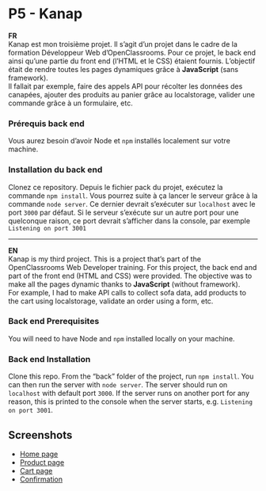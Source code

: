 ﻿<!DOCTYPE html>
<html>

<head>
  <meta charset="utf-8">
  <meta name="viewport" content="width=device-width, initial-scale=1.0">
  <link rel="stylesheet" href="https://stackedit.io/style.css" />
</head>

<body class="stackedit">
  <div class="stackedit__html"><h1 id="p5---kanap">P5 - Kanap</h1>
<p><strong>FR</strong><br>
Kanap est mon troisième projet. Il s’agit d’un projet dans le cadre de la formation  Développeur Web  d’OpenClassrooms. Pour ce projet, le back end ainsi qu’une partie du front end (l’HTML et le CSS) étaient fournis. L’objectif était de rendre toutes les pages dynamiques grâce à <strong>JavaScript</strong> (sans framework).<br>
Il fallait par exemple, faire des appels API pour récolter les données des canapées, ajouter des produits au panier grâce au localstorage, valider une commande grâce à un formulaire, etc.</p>
<h3 id="prérequis-back-end">Prérequis back end</h3>
<p>Vous aurez besoin d’avoir Node et <code>npm</code> installés localement sur votre machine.</p>
<h3 id="installation-du-back-end">Installation du back end</h3>
<p>Clonez ce repository. Depuis le fichier pack du projet, exécutez la commande <code>npm install</code>. Vous pourrez suite à ça lancer le serveur grâce à la commande <code>node server</code>. Ce dernier devrait s’exécuter sur <code>localhost</code> avec le port <code>3000</code> par défaut. Si le serveur s’exécute sur un autre port pour une quelconque raison, ce port devrait s’afficher dans la console, par exemple <code>Listening on port 3001</code></p>
<hr>
<p><strong>EN</strong><br>
Kanap is my third project. This is a project that’s part of the OpenClassrooms Web Developer training. For this project, the back end and part of the front end (HTML and CSS) were provided. The objective was to make all the pages dynamic thanks to <strong>JavaScript</strong> (without framework).<br>
For example, I had to make API calls to collect sofa data, add products to the cart using localstorage, validate an order using a form, etc.</p>
<h3 id="back-end-prerequisites"><a href="https://github.com/soonbtf/P5_Canap#back-end-prerequisites"></a>Back end Prerequisites</h3>
<p>You will need to have Node and  <code>npm</code>  installed locally on your machine.</p>
<h3 id="back-end-installation"><a href="https://github.com/soonbtf/P5_Canap#back-end-installation"></a>Back end Installation</h3>
<p>Clone this repo. From the “back” folder of the project, run  <code>npm install</code>. You can then run the server with  <code>node server</code>. The server should run on  <code>localhost</code>  with default port  <code>3000</code>. If the server runs on another port for any reason, this is printed to the console when the server starts, e.g.  <code>Listening on port 3001</code>.</p>
<h2 id="screenshots">Screenshots</h2>
<ul>
<li><a href="https://imgur.com/zaHulI7">Home page</a></li>
<li><a href="https://imgur.com/Z2RIrse">Product page</a></li>
<li><a href="https://imgur.com/pSLiSal">Cart page</a></li>
<li><a href="https://imgur.com/ZymPEcr">Confirmation</a></li>
</ul>
</div>
</body>

</html>
